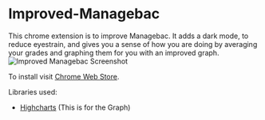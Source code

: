 # Improved-Managebac
This chrome extension is to improve Managebac. It adds a dark mode, to reduce eyestrain, and gives you a sense of how you are doing by averaging your grades and graphing them for you with an improved graph.
![Improved Managebac Screenshot](https://lh3.googleusercontent.com/Re-UPB752KU1DQ2k_cfwBjhm24vxdxz-YAqPNlmsL0fvrlYO_fFh_L5ENCW5NWmWgFDhHPQw7cA=w640-h400-e365)

To install visit [Chrome Web Store](https://chrome.google.com/webstore/detail/improved-managebac/eghkbplibfjmodhhpfeiefaggggfjcoj).

Libraries used:
- [Highcharts](https://www.highcharts.com/) (This is for the Graph)
